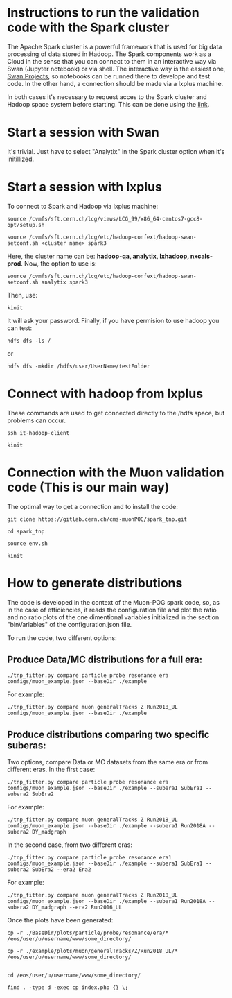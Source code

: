 # Instructions to run the validation code with the Spark cluster


The Apache Spark cluster is a powerful framework that is used for big data processing of data stored in Hadoop. The Spark components work as a Cloud in the sense that you can connect to them in an interactive way via Swan (Jupyter notebook) or via shell. The interactive way is the easiest one, [Swan Projects](https://swan002.cern.ch), so notebooks can be runned there to develope and test code. In the other hand, a connection should be made via a lxplus machine.


In both cases it's necessary to request acces to the Spark cluster and Hadoop space system before starting. This can be done using the [link](https://hadoop-user-guide.web.cern.ch/getstart/access.html).


# Start a session with Swan

It's trivial. Just have to select "Analytix" in the Spark cluster option when it's initillized.

# Start a session with lxplus

To connect to Spark and Hadoop via lxplus machine:

```
source /cvmfs/sft.cern.ch/lcg/views/LCG_99/x86_64-centos7-gcc8-opt/setup.sh
```

```
source /cvmfs/sft.cern.ch/lcg/etc/hadoop-confext/hadoop-swan-setconf.sh <cluster name> spark3
```

Here, the cluster name can be: **hadoop-qa, analytix, lxhadoop, nxcals-prod**. Now, the option to use is:

```
source /cvmfs/sft.cern.ch/lcg/etc/hadoop-confext/hadoop-swan-setconf.sh analytix spark3
```


Then, use:

```
kinit
```

It will ask your password. Finally, if you have permision to use hadoop you can test:


```
hdfs dfs -ls /
```

or 

```
hdfs dfs -mkdir /hdfs/user/UserName/testFolder
```


# Connect with hadoop from lxplus

These commands are used to get connected directly to the /hdfs space, but problems can occur.

```
ssh it-hadoop-client

kinit
```


# Connection with the Muon validation code (This is our main way)

The optimal way to get a connection and to install the code:


```
git clone https://gitlab.cern.ch/cms-muonPOG/spark_tnp.git

cd spark_tnp

source env.sh

kinit
```


# How to generate distributions


The code is developed in the context of the Muon-POG spark code, so, as in the case of efficiencies, it reads the configuration file and plot the ratio and no ratio plots of the one dimentional variables initialized in the section "binVariables" of the configuration.json file.

To run the code, two different options:

## Produce Data/MC distributions for a full era:

```
./tnp_fitter.py compare particle probe resonance era configs/muon_example.json --baseDir ./example
```

For example:

```
./tnp_fitter.py compare muon generalTracks Z Run2018_UL configs/muon_example.json --baseDir ./example
```

## Produce distributions comparing two specific suberas:

Two options, compare Data or MC datasets from the same era or from different eras. In the first case:

```
./tnp_fitter.py compare particle probe resonance era configs/muon_example.json --baseDir ./example --subera1 SubEra1 --subera2 SubEra2
```

For example:

```
./tnp_fitter.py compare muon generalTracks Z Run2018_UL configs/muon_example.json --baseDir ./example --subera1 Run2018A --subera2 DY_madgraph
```

In the second case, from two different eras:

```
./tnp_fitter.py compare particle probe resonance era1 configs/muon_example.json --baseDir ./example --subera1 SubEra1 --subera2 SubEra2 --era2 Era2
```

For example:

```
./tnp_fitter.py compare muon generalTracks Z Run2018_UL configs/muon_example.json --baseDir ./example --subera1 Run2018A --subera2 DY_madgraph --era2 Run2016_UL
```

Once the plots have been generated:

```
cp -r ./BaseDir/plots/particle/probe/resonance/era/* /eos/user/u/username/www/some_directory/

cp -r ./example/plots/muon/generalTracks/Z/Run2018_UL/* /eos/user/u/username/www/some_directory/


cd /eos/user/u/username/www/some_directory/

find . -type d -exec cp index.php {} \;
```

